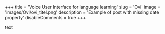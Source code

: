 +++
title = 'Voice User Interface for language learning'
slug = 'Ovi'
image = 'images/Ovi/ovi_titel.png'
description = 'Example of post with missing date property'
disableComments = true
+++


text